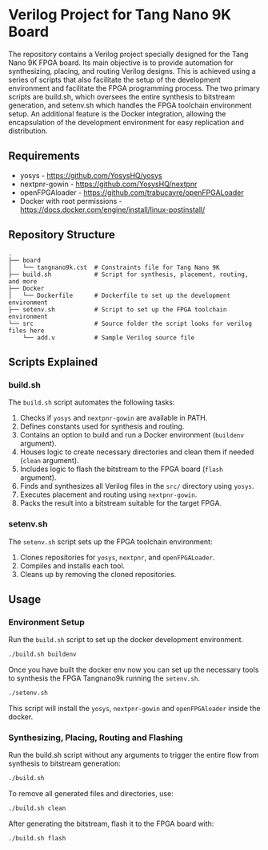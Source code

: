 # Verilog Project for Tang Nano 9K Board

The repository contains a Verilog project specially designed for the Tang Nano 9K FPGA board. Its main objective is to provide automation for synthesizing, placing, and routing Verilog designs. This is achieved using a series of scripts that also facilitate the setup of the development environment and facilitate the FPGA programming process. The two primary scripts are build.sh, which oversees the entire synthesis to bitstream generation, and setenv.sh which handles the FPGA toolchain environment setup. An additional feature is the Docker integration, allowing the encapsulation of the development environment for easy replication and distribution.

## Requirements

- yosys - https://github.com/YosysHQ/yosys
- nextpnr-gowin - https://github.com/YosysHQ/nextpnr
- openFPGAloader - https://github.com/trabucayre/openFPGALoader
- Docker with root permissions - https://docs.docker.com/engine/install/linux-postinstall/

## Repository Structure

```
.
├── board
│   └── tangnano9k.cst  # Constraints file for Tang Nano 9K
├── build.sh            # Script for synthesis, placement, routing, and more
├── Docker
│   └── Dockerfile      # Dockerfile to set up the development environment
├── setenv.sh           # Script to set up the FPGA toolchain environment
└── src                 # Source folder the script looks for verilog files here 
    └── add.v           # Sample Verilog source file
```


## Scripts Explained

### build.sh

The `build.sh` script automates the following tasks:

1. Checks if `yosys` and `nextpnr-gowin` are available in PATH.
2. Defines constants used for synthesis and routing.
3. Contains an option to build and run a Docker environment (`buildenv` argument).
4. Houses logic to create necessary directories and clean them if needed (`clean` argument).
5. Includes logic to flash the bitstream to the FPGA board (`flash` argument).
6. Finds and synthesizes all Verilog files in the `src/` directory using `yosys`.
7. Executes placement and routing using `nextpnr-gowin`.
8. Packs the result into a bitstream suitable for the target FPGA.

### setenv.sh

The `setenv.sh` script sets up the FPGA toolchain environment:

1. Clones repositories for `yosys`, `nextpnr`, and `openFPGALoader`.
2. Compiles and installs each tool.
3. Cleans up by removing the cloned repositories.

## Usage

### Environment Setup

Run the `build.sh` script to set up the docker development environment.

```bash
./build.sh buildenv
```

Once you have built the docker env now you can set up the necessary tools to synthesis the FPGA Tangnano9k running the `setenv.sh`.

```bash
./setenv.sh
```
This script will install the `yosys`, `nextpnr-gowin` and `openFPGAloader` inside the docker.

### Synthesizing, Placing, Routing and Flashing

Run the build.sh script without any arguments to trigger the entire flow from synthesis to bitstream generation:

```bash
./build.sh
```

To remove all generated files and directories, use:

```bash
./build.sh clean
```

After generating the bitstream, flash it to the FPGA board with:

```bash
./build.sh flash
```